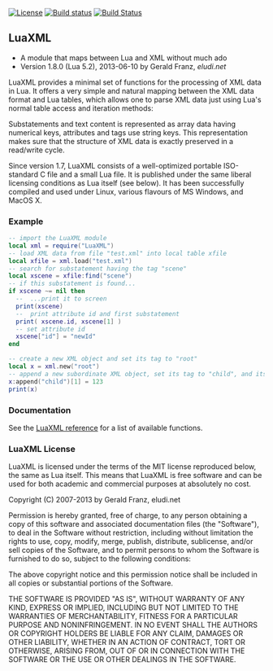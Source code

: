 [![License](http://img.shields.io/badge/License-MIT-green.svg)](#luaxml-license)
[![Build status](https://ci.appveyor.com/api/projects/status/d93a5k3b1xa8sb3r?svg=true)](https://ci.appveyor.com/project/n1tehawk/luaxml)
[![Build Status](https://travis-ci.org/n1tehawk/LuaXML.svg?branch=master)](https://travis-ci.org/n1tehawk/LuaXML)

## LuaXML

- A module that maps between Lua and XML without much ado
- Version 1.8.0 (Lua 5.2), 2013-06-10 by Gerald Franz, _eludi.net_

LuaXML provides a minimal set of functions for the processing of XML data in Lua. It offers a 
very simple and natural mapping between the XML data format and Lua tables, which 
allows one to parse XML data just using Lua's normal table access and iteration 
methods:

Substatements and text content is represented as array data having 
numerical keys, attributes and tags use string keys. This representation makes 
sure that the structure of XML data is exactly preserved in a read/write cycle. 

Since version 1.7, LuaXML consists of a well-optimized portable ISO-standard C file 
and a small Lua file. It is published under the same liberal licensing conditions as Lua 
itself (see below). It has been successfully compiled and used under Linux, various 
flavours of MS Windows, and MacOS X.



### Example

```lua
-- import the LuaXML module
local xml = require("LuaXML")
-- load XML data from file "test.xml" into local table xfile
local xfile = xml.load("test.xml")
-- search for substatement having the tag "scene"
local xscene = xfile:find("scene")
-- if this substatement is found...
if xscene ~= nil then
  --  ...print it to screen
  print(xscene)
  --  print attribute id and first substatement
  print( xscene.id, xscene[1] )
  -- set attribute id
  xscene["id"] = "newId"
end

-- create a new XML object and set its tag to "root"
local x = xml.new("root")
-- append a new subordinate XML object, set its tag to "child", and its content to 123
x:append("child")[1] = 123
print(x)
```


### Documentation

See the [LuaXML reference](http://cdn.rawgit.com/n1tehawk/LuaXML/master/LuaXML.html)
for a list of available functions.


### LuaXML License

LuaXML is licensed under the terms of the MIT license reproduced below,
the same as Lua itself. This means that LuaXML is free software and can be
used for both academic and commercial purposes at absolutely no cost.

Copyright (C) 2007-2013 by Gerald Franz, eludi.net

Permission is hereby granted, free of charge, to any person obtaining a copy
of this software and associated documentation files (the "Software"), to deal
in the Software without restriction, including without limitation the rights
to use, copy, modify, merge, publish, distribute, sublicense, and/or sell
copies of the Software, and to permit persons to whom the Software is
furnished to do so, subject to the following conditions:

The above copyright notice and this permission notice shall be included in
all copies or substantial portions of the Software.

THE SOFTWARE IS PROVIDED "AS IS", WITHOUT WARRANTY OF ANY KIND, EXPRESS OR
IMPLIED, INCLUDING BUT NOT LIMITED TO THE WARRANTIES OF MERCHANTABILITY,
FITNESS FOR A PARTICULAR PURPOSE AND NONINFRINGEMENT.  IN NO EVENT SHALL THE
AUTHORS OR COPYRIGHT HOLDERS BE LIABLE FOR ANY CLAIM, DAMAGES OR OTHER
LIABILITY, WHETHER IN AN ACTION OF CONTRACT, TORT OR OTHERWISE, ARISING FROM,
OUT OF OR IN CONNECTION WITH THE SOFTWARE OR THE USE OR OTHER DEALINGS IN
THE SOFTWARE.
